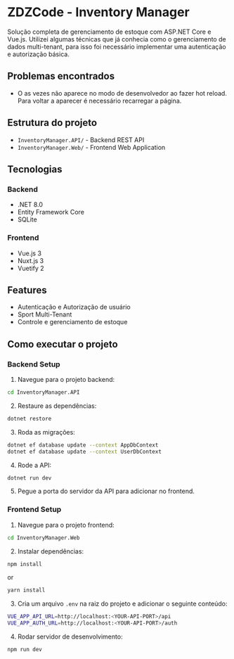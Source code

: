# ZDZCode - Inventory Manager

Solução completa de gerenciamento de estoque com ASP.NET Core e Vue.js. Utilizei algumas técnicas que já conhecia como o gerenciamento de dados 
multi-tenant, para isso foi necessário implementar uma autenticação e autorização básica.

## Problemas encontrados

- O <v-navigation-drawer /> as vezes não aparece no modo de desenvolvedor ao fazer hot reload. Para voltar a aparecer é necessário recarregar a página.  

## Estrutura do projeto

- `InventoryManager.API/` - Backend REST API
- `InventoryManager.Web/` - Frontend Web Application

## Tecnologias

### Backend
- .NET 8.0
- Entity Framework Core
- SQLite

### Frontend
- Vue.js 3
- Nuxt.js 3
- Vuetify 2


## Features

- Autenticação e Autorização de usuário
- Sport Multi-Tenant
- Controle e gerenciamento de estoque


## Como executar o projeto


### Backend Setup

1. Navegue para o projeto backend:
```bash
cd InventoryManager.API
```

2. Restaure as dependências:
```bash
dotnet restore
```
3. Roda as migrações:
```bash
dotnet ef database update --context AppDbContext
dotnet ef database update --context UserDbContext
```
4. Rode a API:
```bash
dotnet run dev
```
5. Pegue a porta do servidor da API para adicionar no frontend.


### Frontend Setup

1. Navegue para o projeto frontend:
```bash
cd InventoryManager.Web
```

2. Instalar dependências:
```bash
npm install
```
or
```bash
yarn install
```

3. Cria um arquivo `.env` na raiz do projeto e adicionar o seguinte conteúdo:
```bash
VUE_APP_API_URL=http://localhost:<YOUR-API-PORT>/api
VUE_APP_AUTH_URL=http://localhost:<YOUR-API-PORT>/auth
```

4. Rodar servidor de desenvolvimento:
```bash
npm run dev
```




